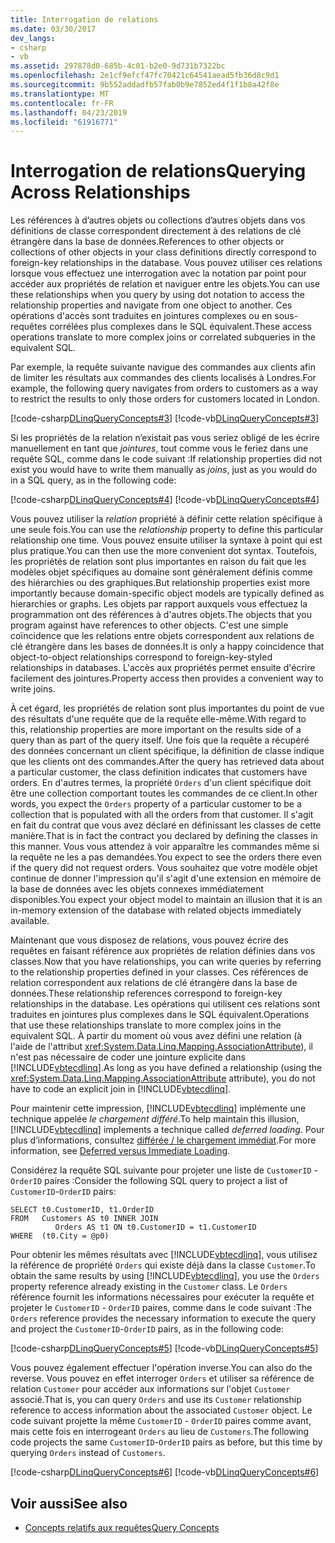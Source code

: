 ```yaml
---
title: Interrogation de relations
ms.date: 03/30/2017
dev_langs:
- csharp
- vb
ms.assetid: 297878d0-685b-4c01-b2e0-9d731b7322bc
ms.openlocfilehash: 2e1cf9efcf47fc70421c64541aead5fb36d8c9d1
ms.sourcegitcommit: 9b552addadfb57fab0b9e7852ed4f1f1b8a42f8e
ms.translationtype: MT
ms.contentlocale: fr-FR
ms.lasthandoff: 04/23/2019
ms.locfileid: "61916771"
---
```

# <a name="querying-across-relationships"></a><span data-ttu-id="01520-102">Interrogation de relations</span><span class="sxs-lookup"><span data-stu-id="01520-102">Querying Across Relationships</span></span>
<span data-ttu-id="01520-103">Les références à d’autres objets ou collections d’autres objets dans vos définitions de classe correspondent directement à des relations de clé étrangère dans la base de données.</span><span class="sxs-lookup"><span data-stu-id="01520-103">References to other objects or collections of other objects in your class definitions directly correspond to foreign-key relationships in the database.</span></span> <span data-ttu-id="01520-104">Vous pouvez utiliser ces relations lorsque vous effectuez une interrogation avec la notation par point pour accéder aux propriétés de relation et naviguer entre les objets.</span><span class="sxs-lookup"><span data-stu-id="01520-104">You can use these relationships when you query by using dot notation to access the relationship properties and navigate from one object to another.</span></span> <span data-ttu-id="01520-105">Ces opérations d'accès sont traduites en jointures complexes ou en sous-requêtes corrélées plus complexes dans le SQL équivalent.</span><span class="sxs-lookup"><span data-stu-id="01520-105">These access operations translate to more complex joins or correlated subqueries in the equivalent SQL.</span></span>  
  
 <span data-ttu-id="01520-106">Par exemple, la requête suivante navigue des commandes aux clients afin de limiter les résultats aux commandes des clients localisés à Londres.</span><span class="sxs-lookup"><span data-stu-id="01520-106">For example, the following query navigates from orders to customers as a way to restrict the results to only those orders for customers located in London.</span></span>  
  
 [!code-csharp[DLinqQueryConcepts#3](../../../../../../samples/snippets/csharp/VS_Snippets_Data/DLinqQueryConcepts/cs/Program.cs#3)]
 [!code-vb[DLinqQueryConcepts#3](../../../../../../samples/snippets/visualbasic/VS_Snippets_Data/DLinqQueryConcepts/vb/Module1.vb#3)]  
  
 <span data-ttu-id="01520-107">Si les propriétés de la relation n’existait pas vous seriez obligé de les écrire manuellement en tant que *jointures*, tout comme vous le feriez dans une requête SQL, comme dans le code suivant :</span><span class="sxs-lookup"><span data-stu-id="01520-107">If relationship properties did not exist you would have to write them manually as *joins*, just as you would do in a SQL query, as in the following code:</span></span>  
  
 [!code-csharp[DLinqQueryConcepts#4](../../../../../../samples/snippets/csharp/VS_Snippets_Data/DLinqQueryConcepts/cs/Program.cs#4)]
 [!code-vb[DLinqQueryConcepts#4](../../../../../../samples/snippets/visualbasic/VS_Snippets_Data/DLinqQueryConcepts/vb/Module1.vb#4)]  
  
 <span data-ttu-id="01520-108">Vous pouvez utiliser la *relation* propriété à définir cette relation spécifique à une seule fois.</span><span class="sxs-lookup"><span data-stu-id="01520-108">You can use the *relationship* property to define this particular relationship one time.</span></span> <span data-ttu-id="01520-109">Vous pouvez ensuite utiliser la syntaxe à point qui est plus pratique.</span><span class="sxs-lookup"><span data-stu-id="01520-109">You can then use the more convenient dot syntax.</span></span> <span data-ttu-id="01520-110">Toutefois, les propriétés de relation sont plus importantes en raison du fait que les modèles objet spécifiques au domaine sont généralement définis comme des hiérarchies ou des graphiques.</span><span class="sxs-lookup"><span data-stu-id="01520-110">But relationship properties exist more importantly because domain-specific object models are typically defined as hierarchies or graphs.</span></span> <span data-ttu-id="01520-111">Les objets par rapport auxquels vous effectuez la programmation ont des références à d'autres objets.</span><span class="sxs-lookup"><span data-stu-id="01520-111">The objects that you program against have references to other objects.</span></span> <span data-ttu-id="01520-112">C'est une simple coïncidence que les relations entre objets correspondent aux relations de clé étrangère dans les bases de données.</span><span class="sxs-lookup"><span data-stu-id="01520-112">It is only a happy coincidence that object-to-object relationships correspond to foreign-key-styled relationships in databases.</span></span> <span data-ttu-id="01520-113">L'accès aux propriétés permet ensuite d'écrire facilement des jointures.</span><span class="sxs-lookup"><span data-stu-id="01520-113">Property access then provides a convenient way to write joins.</span></span>  
  
 <span data-ttu-id="01520-114">À cet égard, les propriétés de relation sont plus importantes du point de vue des résultats d'une requête que de la requête elle-même.</span><span class="sxs-lookup"><span data-stu-id="01520-114">With regard to this, relationship properties are more important on the results side of a query than as part of the query itself.</span></span> <span data-ttu-id="01520-115">Une fois que la requête a récupéré des données concernant un client spécifique, la définition de classe indique que les clients ont des commandes.</span><span class="sxs-lookup"><span data-stu-id="01520-115">After the query has retrieved data about a particular customer, the class definition indicates that customers have orders.</span></span> <span data-ttu-id="01520-116">En d'autres termes, la propriété `Orders` d'un client spécifique doit être une collection comportant toutes les commandes de ce client.</span><span class="sxs-lookup"><span data-stu-id="01520-116">In other words, you expect the `Orders` property of a particular customer to be a collection that is populated with all the orders from that customer.</span></span> <span data-ttu-id="01520-117">Il s'agit en fait du contrat que vous avez déclaré en définissant les classes de cette manière.</span><span class="sxs-lookup"><span data-stu-id="01520-117">That is in fact the contract you declared by defining the classes in this manner.</span></span> <span data-ttu-id="01520-118">Vous vous attendez à voir apparaître les commandes même si la requête ne les a pas demandées.</span><span class="sxs-lookup"><span data-stu-id="01520-118">You expect to see the orders there even if the query did not request orders.</span></span> <span data-ttu-id="01520-119">Vous souhaitez que votre modèle objet continue de donner l'impression qu'il s'agit d'une extension en mémoire de la base de données avec les objets connexes immédiatement disponibles.</span><span class="sxs-lookup"><span data-stu-id="01520-119">You expect your object model to maintain an illusion that it is an in-memory extension of the database with related objects immediately available.</span></span>  
  
 <span data-ttu-id="01520-120">Maintenant que vous disposez de relations, vous pouvez écrire des requêtes en faisant référence aux propriétés de relation définies dans vos classes.</span><span class="sxs-lookup"><span data-stu-id="01520-120">Now that you have relationships, you can write queries by referring to the relationship properties defined in your classes.</span></span> <span data-ttu-id="01520-121">Ces références de relation correspondent aux relations de clé étrangère dans la base de données.</span><span class="sxs-lookup"><span data-stu-id="01520-121">These relationship references correspond to foreign-key relationships in the database.</span></span> <span data-ttu-id="01520-122">Les opérations qui utilisent ces relations sont traduites en jointures plus complexes dans le SQL équivalent.</span><span class="sxs-lookup"><span data-stu-id="01520-122">Operations that use these relationships translate to more complex joins in the equivalent SQL.</span></span> <span data-ttu-id="01520-123">À partir du moment où vous avez défini une relation (à l'aide de l'attribut <xref:System.Data.Linq.Mapping.AssociationAttribute>), il n'est pas nécessaire de coder une jointure explicite dans [!INCLUDE[vbtecdlinq](../../../../../../includes/vbtecdlinq-md.md)].</span><span class="sxs-lookup"><span data-stu-id="01520-123">As long as you have defined a relationship (using the <xref:System.Data.Linq.Mapping.AssociationAttribute> attribute), you do not have to code an explicit join in [!INCLUDE[vbtecdlinq](../../../../../../includes/vbtecdlinq-md.md)].</span></span>  
  
 <span data-ttu-id="01520-124">Pour maintenir cette impression, [!INCLUDE[vbtecdlinq](../../../../../../includes/vbtecdlinq-md.md)] implémente une technique appelée *le chargement différé*.</span><span class="sxs-lookup"><span data-stu-id="01520-124">To help maintain this illusion, [!INCLUDE[vbtecdlinq](../../../../../../includes/vbtecdlinq-md.md)] implements a technique called *deferred loading*.</span></span> <span data-ttu-id="01520-125">Pour plus d’informations, consultez [différée / le chargement immédiat](../../../../../../docs/framework/data/adonet/sql/linq/deferred-versus-immediate-loading.md).</span><span class="sxs-lookup"><span data-stu-id="01520-125">For more information, see [Deferred versus Immediate Loading](../../../../../../docs/framework/data/adonet/sql/linq/deferred-versus-immediate-loading.md).</span></span>  
  
 <span data-ttu-id="01520-126">Considérez la requête SQL suivante pour projeter une liste de `CustomerID` - `OrderID` paires :</span><span class="sxs-lookup"><span data-stu-id="01520-126">Consider the following SQL query to project a list of `CustomerID`-`OrderID` pairs:</span></span>  
  
```  
SELECT t0.CustomerID, t1.OrderID  
FROM   Customers AS t0 INNER JOIN  
          Orders AS t1 ON t0.CustomerID = t1.CustomerID  
WHERE  (t0.City = @p0)  
```  
  
 <span data-ttu-id="01520-127">Pour obtenir les mêmes résultats avec [!INCLUDE[vbtecdlinq](../../../../../../includes/vbtecdlinq-md.md)], vous utilisez la référence de propriété `Orders` qui existe déjà dans la classe `Customer`.</span><span class="sxs-lookup"><span data-stu-id="01520-127">To obtain the same results by using [!INCLUDE[vbtecdlinq](../../../../../../includes/vbtecdlinq-md.md)], you use the `Orders` property reference already existing in the `Customer` class.</span></span> <span data-ttu-id="01520-128">Le `Orders` référence fournit les informations nécessaires pour exécuter la requête et projeter le `CustomerID` - `OrderID` paires, comme dans le code suivant :</span><span class="sxs-lookup"><span data-stu-id="01520-128">The `Orders` reference provides the necessary information to execute the query and project the `CustomerID`-`OrderID` pairs, as in the following code:</span></span>  
  
 [!code-csharp[DLinqQueryConcepts#5](../../../../../../samples/snippets/csharp/VS_Snippets_Data/DLinqQueryConcepts/cs/Program.cs#5)]
 [!code-vb[DLinqQueryConcepts#5](../../../../../../samples/snippets/visualbasic/VS_Snippets_Data/DLinqQueryConcepts/vb/Module1.vb#5)]  
  
 <span data-ttu-id="01520-129">Vous pouvez également effectuer l'opération inverse.</span><span class="sxs-lookup"><span data-stu-id="01520-129">You can also do the reverse.</span></span> <span data-ttu-id="01520-130">Vous pouvez en effet interroger `Orders` et utiliser sa référence de relation `Customer` pour accéder aux informations sur l'objet `Customer` associé.</span><span class="sxs-lookup"><span data-stu-id="01520-130">That is, you can query `Orders` and use its `Customer` relationship reference to access information about the associated `Customer` object.</span></span> <span data-ttu-id="01520-131">Le code suivant projette la même `CustomerID` - `OrderID` paires comme avant, mais cette fois en interrogeant `Orders` au lieu de `Customers`.</span><span class="sxs-lookup"><span data-stu-id="01520-131">The following code projects the same `CustomerID`-`OrderID` pairs as before, but this time by querying `Orders` instead of `Customers`.</span></span>  
  
 [!code-csharp[DLinqQueryConcepts#6](../../../../../../samples/snippets/csharp/VS_Snippets_Data/DLinqQueryConcepts/cs/Program.cs#6)]
 [!code-vb[DLinqQueryConcepts#6](../../../../../../samples/snippets/visualbasic/VS_Snippets_Data/DLinqQueryConcepts/vb/Module1.vb#6)]  
  
## <a name="see-also"></a><span data-ttu-id="01520-132">Voir aussi</span><span class="sxs-lookup"><span data-stu-id="01520-132">See also</span></span>

- [<span data-ttu-id="01520-133">Concepts relatifs aux requêtes</span><span class="sxs-lookup"><span data-stu-id="01520-133">Query Concepts</span></span>](../../../../../../docs/framework/data/adonet/sql/linq/query-concepts.md)
